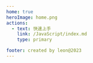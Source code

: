 ```yaml
---
home: true
heroImage: home.png
actions:
  - text: 快速上手
    link: /JavaScript/index.md
    type: primary

footer: created by leon@2023
---
```

